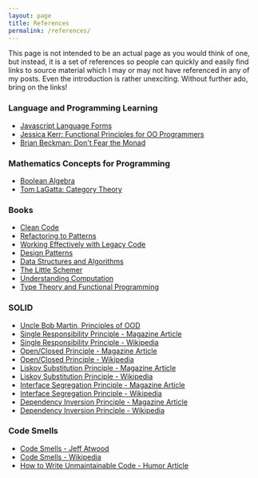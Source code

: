 ```yaml
---
layout: page
title: References
permalink: /references/
---
```

This page is not intended to be an actual page as you would think of one, but instead, it is a set of references so people
can quickly and easily find links to source material which I may or may not have referenced in any of my posts. Even the
introduction is rather unexciting. Without further ado, bring on the links!

<h3>Language and Programming Learning</h3>

<ul>
    <li><a href="https://github.com/cmstead/jsLearnerForms" target="_blank">Javascript Language Forms</a></li>
    <li><a href="https://www.youtube.com/watch?v=pMGY9ViIGNU" target="_blank">Jessica Kerr: Functional Principles for OO Programmers</a></li>
    <li><a href="https://www.youtube.com/watch?v=ZhuHCtR3xq8" target="_blank">Brian Beckman: Don't Fear the Monad</a></li>
</ul>

<h3>Mathematics Concepts for Programming</h3>

<ul>
    <li><a href="https://www.youtube.com/watch?v=RCg63IA8l-c" target="_blank">Boolean Algebra</a></li>
    <li><a href="https://www.youtube.com/watch?v=o6L6XeNdd_k" target="_blank">Tom LaGatta: Category Theory</a></li>
</ul>

<h3>Books</h3>

<ul>
    <li><a href="http://www.amazon.com/Clean-Code-Handbook-Software-Craftsmanship/dp/0132350882" target="_blank">Clean Code</a></li>
    <li><a href="http://www.amazon.com/Refactoring-Patterns-Joshua-Kerievsky/dp/0321213351" target="_blank">Refactoring to Patterns</a></li>
    <li><a href="http://www.amazon.com/Working-Effectively-Legacy-Michael-Feathers/dp/0131177052" target="_blank">Working Effectively with Legacy Code</a></li>
    <li><a href="http://www.amazon.com/Design-Patterns-Elements-Reusable-Object-Oriented/dp/0201633612" target="_blank">Design Patterns</a></li>
    <li><a href="http://www.amazon.com/Introduction-Algorithms-3rd-MIT-Press/dp/0262033844" target="_blank">Data Structures and Algorithms</a></li>
    <li><a href="http://www.amazon.com/Little-Schemer-Daniel-P-Friedman/dp/0262560992" target="_blank">The Little Schemer</a></li>
    <li><a href="http://www.amazon.com/Understanding-Computation-Machines-Impossible-Programs/dp/1449329276" target="_blank">Understanding Computation</a></li>
    <li><a href="https://www.google.com/url?sa=t&rct=j&q=&esrc=s&source=web&cd=2&cad=rja&uact=8&ved=0ahUKEwjXkoyXq_TLAhVrtYMKHZcEAqIQFgglMAE&url=https%3A%2F%2Fwww.cs.kent.ac.uk%2Fpeople%2Fstaff%2Fsjt%2FTTFP%2Fttfp.pdf"
        target="_blank">Type Theory and Functional Programming</a></li>
</ul>

<h3>SOLID</h3>

<ul>
    <li><a href="http://butunclebob.com/ArticleS.UncleBob.PrinciplesOfOod" target="_blank">Uncle Bob Martin, Principles of OOD</a></li>
    <li><a href="https://drive.google.com/file/d/0ByOwmqah_nuGNHEtcU5OekdDMkk/view" target="_blank">Single Responsibility Principle - Magazine Article</a></li>
    <li><a href="https://en.wikipedia.org/wiki/Single_responsibility_principle" target="_blank">Single Responsibility Principle - Wikipedia</a></li>
    <li><a href="https://drive.google.com/file/d/0BwhCYaYDn8EgN2M5MTkwM2EtNWFkZC00ZTI3LWFjZTUtNTFhZGZiYmUzODc1/view" target="_blank">Open/Closed Principle - Magazine Article</a></li>
    <li><a href="https://en.wikipedia.org/wiki/Open/closed_principle" target="_blank">Open/Closed Principle - Wikipedia</a></li>
    <li><a href="https://drive.google.com/file/d/0BwhCYaYDn8EgNzAzZjA5ZmItNjU3NS00MzQ5LTkwYjMtMDJhNDU5ZTM0MTlh/view" target="_blank">Liskov Substitution Principle - Magazine Article</a></li>
    <li><a href="https://en.wikipedia.org/wiki/Liskov_substitution_principle" target="_blank">Liskov Substitution Principle - Wikipedia</a></li>
    <li><a href="https://drive.google.com/file/d/0BwhCYaYDn8EgOTViYjJhYzMtMzYxMC00MzFjLWJjMzYtOGJiMDc5N2JkYmJi/view" target="_blank">Interface Segregation Principle - Magazine Article</a></li>
    <li><a href="https://en.wikipedia.org/wiki/Interface_segregation_principle" target="_blank">Interface Segregation Principle - Wikipedia</a></li>
    <li><a href="https://drive.google.com/file/d/0BwhCYaYDn8EgMjdlMWIzNGUtZTQ0NC00ZjQ5LTkwYzQtZjRhMDRlNTQ3ZGMz/view" target="_blank">Dependency Inversion Principle - Magazine Article</a></li>
    <li><a href="https://en.wikipedia.org/wiki/Dependency_inversion_principle" target="_blank">Dependency Inversion Principle - Wikipedia</a></li>
</ul>

<h3>Code Smells</h3>

<ul>
    <li><a href="http://blog.codinghorror.com/code-smells/" target="_blank">Code Smells - Jeff Atwood</a></li>
    <li><a href="https://en.wikipedia.org/wiki/Code_smell" target="_blank">Code Smells - Wikipedia</a></li>
    <li><a href="https://www.thc.org/root/phun/unmaintain.html" target="_blank">How to Write Unmaintainable Code - Humor Article</a></li>
</ul>